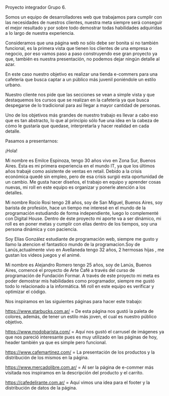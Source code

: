 Proyecto integrador Grupo 6. 
                                
Somos un equipo de desarrolladores web que trabajamos para cumplir con las necesidades de nuestros clientes, nuestra meta siempre será conseguir el mejor resultado y por sobre todo demostrar todas habilidades adquiridas a lo largo de nuestra experiencia. 

Consideramos que una página web no sólo debe ser bonita si no también funcional, es la primera vista que tienen los clientes de una empresa o negocio, por eso vamos paso a paso construyendo ese gran proyecto ya que, también es nuestra presentación, no podemos dejar ningún detalle al azar.

En este caso nuestro objetivo es realizar una tienda e-commers para una cafetería que busca captar a un público más juvenil poniéndole un estilo urbano.

Nuestro cliente nos pide que las secciones se vean a simple vista y que destaquemos los cursos que se realizan en la cafetería ya que busca despegarse de lo tradicional para así llegar a mayor cantidad de personas. 

Uno de los objetivos más grandes de nuestro trabajo es llevar a cabo eso que es tan abstracto, lo que al principio sólo fue una idea en la cabeza de cómo le gustaría que quedase, interpretarla y hacer realidad en cada detalle. 


Pasamos a presentarnos:

¡Hola!

Mi nombre es Emilce Espinoza, tengo 30 años vivo en Zona Sur, Buenos Aires. 
Ésta es mi primera experiencia en el mundo IT, ya que los últimos años trabajé como asistente de ventas en retail. Debido a la crisis económica quedé sin empleo, pero de esa crisis surgió esta oportunidad de un cambio.
Me gusta hacer diseños, el trabajo en equipo y aprender cosas nuevas, mi roll en este equipo es organizar y ponerle atención a los detalles.

Mi nombre Rocio Rosi tengo 28 años, soy de San Miguel, Buenos Aires, soy barista de profesión, hace un tiempo me interesé en el mundo de la programación estudiando de forma independiente, luego lo complementé con Digital House.
Dentro de éste proyecto mi aporte va a ser dinámico, mi roll es en poner metas y cumplir con ellas dentro de los tiempos, soy una persona dinámica y con paciencia.   

Soy Elías González estudiante de programación web, siempre me gusto y llamo la atencion el fantastico mundo de la programacion.Soy de Lanús,actualmente  vivo en Avellaneda tengo 32 años, 2 hermosas hijas , me gustan los videos juegos y el animé.

Mi nombre es Alejandro Romero tengo 25 años, soy de Lanús, Buenos Aires, comencé el proyecto de Arte Café a través del curso de programación de Fundación Formar. A través de este proyecto mi meta es poder demostrar mis habilidades como programador, siempre me gustó todo lo relacionado a la informática. Mi roll en este equipo es verificar y optimizar el código. 

Nos inspiramos en las siguientes páginas para hacer este trabajo:

https://www.starbucks.com.ar/ = De esta página nos gustó la paleta de colores, además, de tener un estilo más joven, el cual es nuestro público objetivo. 

https://www.modobarista.com/ = Aquí nos gustó el carrusel de imágenes ya que nos pareció interesante pues es muy utilizado en las páginas de hoy, header también ya que es simple pero funcional.  

https://www.cafemartinez.com/ = La presentación de los productos y la distribución de los mismos en la página.

https://www.mercadolibre.com.ar/ = Al ser la página de e-commer más visitada nos inspiramos en la descripción del producto y el carrito. 

https://cafedelirante.com.ar/ = Aquí vimos una idea para el footer y la distribución de datos de la página.
   
